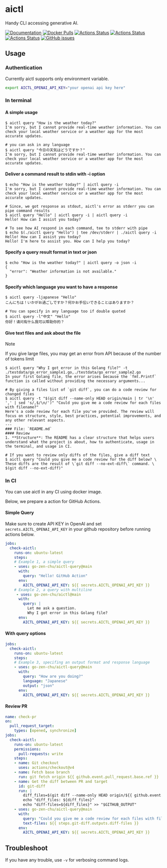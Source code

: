 # aictl

Handy CLI accessing generative AI.

[![Documentation](https://pkg.go.dev/badge/github.com/go-zen-chu/aictl)](http://pkg.go.dev/github.com/go-zen-chu/aictl)
[![Docker Pulls](https://img.shields.io/docker/pulls/amasuda/aictl)](https://hub.docker.com/repository/docker/amasuda/aictl/general)
[![Actions Status](https://github.com/go-zen-chu/aictl/workflows/main/badge.svg)](https://github.com/go-zen-chu/aictl/actions/workflows/main.yml)
[![Actions Status](https://github.com/go-zen-chu/aictl/workflows/check-pr/badge.svg)](https://github.com/go-zen-chu/aictl/actions/workflows/check-pr.yml)
[![Actions Status](https://github.com/go-zen-chu/aictl/workflows/tag-release/badge.svg)](https://github.com/go-zen-chu/aictl/actions/workflows/tag-release.yml)
[![GitHub issues](https://img.shields.io/github/issues/go-zen-chu/aictl.svg)](https://github.com/go-zen-chu/aictl/issues)

## Usage

### Authentication

Currently aictl supports only environment variable.

```bash
export AICTL_OPENAI_API_KEY="your openai api key here"
```

### In terminal

#### A simple usage

```console
$ aictl query "How is the weather today?"
I'm sorry, but I cannot provide real-time weather information. You can check your local weather service or a weather app for the most accurate updates.

# you can ask in any language
$ aictl query "今日の天気はどうですか？"
I'm sorry, but I cannot provide real-time weather information. You can check your local weather service or a weather app for the most accurate updates.
```

#### Deliver a command result to stdin with -i option

```console
$ echo "How is the weather today?" | aictl query -i
I'm sorry, but I cannot provide real-time weather information. You can check your local weather service or a weather app for the most accurate updates.

# Since, we got response as stdout, aictl's error as stderr you can pipe command results
$ aictl query "Hello" | aictl query -i | aictl query -i
Hello! How can I assist you today?

# To see how AI respond in each command, tee to stderr with pipe
$ echo $(./aictl query "Hello") | tee /dev/stderr | ./aictl query -i
Hello! How can I assist you today?
Hello! I'm here to assist you. How can I help you today?
```

#### Specify a query result format in text or json

```console
$ echo "How is the weather today?" | aictl query -o json -i 
{
  "error": "Weather information is not available."
}
```

#### Specify which language you want to have a response

```console
$ aictl query -ljapanese "Hello"
こんにちは！いかがお過ごしですか？何かお手伝いできることはありますか？

# You can specify in any language too if double quoted
$ aictl query -l"中文" "Hello"
你好！请问有什么我可以帮助你的？
```

#### Give text files and ask about the file

> [!NOTE]
> If you give large files, you may get an error from API because of the number of tokens limit

```console
$ aictl query "Why I got error in this Golang file?" -t ./testdata/go_error_sample1.go,./testdata/go_error_sample2.go
In your first Golang file, the error arises because the `fmt.Printf` function is called without providing the necessary arguments...

# By giving a files list of `git diff`, you can do a code review for changed files
$ aictl query -t "$(git diff --name-only HEAD origin/main | tr '\n' ',' | sed 's/,$/\n/')" "Could you give me a code review for each files with filename?"
Here's a code review for each file you've provided. The review will focus on structure, style, best practices, potential improvements, and any other relevant aspects.
---
### File: `README.md`
#### Review
1. **Structure**: The README has a clear structure that helps users understand what the project is about, how to authenticate, usage in the terminal, and usage in CI.

# If you want to review only diffs of the files, give a diff text
$ aictl query "Could you give me a code review for the diff below? \
These diffs are the result of \`git diff --no-ext-diff\` command. \
$(git diff --no-ext-diff)"
```

### In CI

You can use aictl in any CI using docker image.

Below, we prepare a action for GitHub Actions.

#### Simple Query

Make sure to create API KEY in OpenAI and set `secrets.AICTL_OPENAI_API_KEY` in your github repository before running actions below.

```yaml
jobs:
  check-aictl:
    runs-on: ubuntu-latest
    steps:
    # Example 1, a simple query
    - uses: go-zen-chu/aictl-query@main
      with:
        query: "Hello! GitHub Action"
      env:
        AICTL_OPENAI_API_KEY: ${{ secrets.AICTL_OPENAI_API_KEY }}
    # Example 2, a query with multiline
     - uses: go-zen-chu/aictl@main
      with:
        query: |
          Let me ask a question.
          Why I got error in this Golang file?
      env:
        AICTL_OPENAI_API_KEY: ${{ secrets.AICTL_OPENAI_API_KEY }}
```

#### With query options

```yaml
jobs:
  check-aictl:
    runs-on: ubuntu-latest
    steps:
    # Example 3, specifing an output format and response language
    - uses: go-zen-chu/aictl-query@main
      with:
        query: "How are you doing?"
        language: "Japanese"
        output: "json"
      env:
        AICTL_OPENAI_API_KEY: ${{ secrets.AICTL_OPENAI_API_KEY }}
```

#### Review PR

```yaml
name: check-pr
on:
  pull_request_target:
    types: [opened, synchronize]
jobs:
  check-aictl:
    runs-on: ubuntu-latest
    permissions:
      pull-requests: write
    steps:
    - name: Git checkout
      uses: actions/checkout@v4
    - name: Fetch base branch
      run: git fetch origin ${{ github.event.pull_request.base.ref }}
    - name: Get the diff between PR and target
      id: git-diff
      run: |
        diff_files=$(git diff --name-only HEAD origin/${{ github.event.pull_request.base.ref }} | tr "\n" ",")
        echo "diff_files: ${diff_files}"
        echo "diff-files=${diff_files}" >> "$GITHUB_OUTPUT"
    - uses: go-zen-chu/aictl-query@main
      with:
        query: "Could you give me a code review for each files with filename?"
        text-files: ${{ steps.git-diff.outputs.diff-files }}
      env:
        AICTL_OPENAI_API_KEY: ${{ secrets.AICTL_OPENAI_API_KEY }}
```

## Troubleshoot

If you have any trouble, use `-v` for verbosing command logs.
